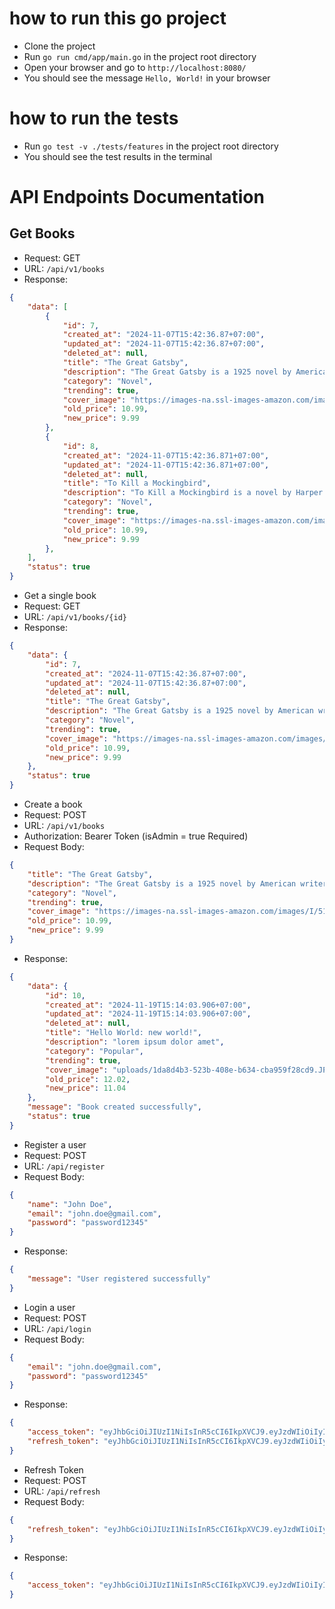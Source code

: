 # how to run this go project
- Clone the project
- Run `go run cmd/app/main.go` in the project root directory
- Open your browser and go to `http://localhost:8080/`
- You should see the message `Hello, World!` in your browser

# how to run the tests
- Run `go test -v ./tests/features` in the project root directory
- You should see the test results in the terminal


# API Endpoints Documentation

## Get Books
- Request: GET
- URL: `/api/v1/books`
- Response: 
```json
{
    "data": [
        {
            "id": 7,
            "created_at": "2024-11-07T15:42:36.87+07:00",
            "updated_at": "2024-11-07T15:42:36.87+07:00",
            "deleted_at": null,
            "title": "The Great Gatsby",
            "description": "The Great Gatsby is a 1925 novel by American writer F. Scott Fitzgerald.",
            "category": "Novel",
            "trending": true,
            "cover_image": "https://images-na.ssl-images-amazon.com/images/I/51Zymoq7UnL._AC_SY400_.jpg",
            "old_price": 10.99,
            "new_price": 9.99
        },
        {
            "id": 8,
            "created_at": "2024-11-07T15:42:36.871+07:00",
            "updated_at": "2024-11-07T15:42:36.871+07:00",
            "deleted_at": null,
            "title": "To Kill a Mockingbird",
            "description": "To Kill a Mockingbird is a novel by Harper Lee published in 1960.",
            "category": "Novel",
            "trending": true,
            "cover_image": "https://images-na.ssl-images-amazon.com/images/I/51Zymoq7UnL._AC_SY400_.jpg",
            "old_price": 10.99,
            "new_price": 9.99
        },
    ],
    "status": true
}
```

- Get a single book
- Request: GET
- URL: `/api/v1/books/{id}`
- Response:
```json
{
    "data": {
        "id": 7,
        "created_at": "2024-11-07T15:42:36.87+07:00",
        "updated_at": "2024-11-07T15:42:36.87+07:00",
        "deleted_at": null,
        "title": "The Great Gatsby",
        "description": "The Great Gatsby is a 1925 novel by American writer F. Scott Fitzgerald.",
        "category": "Novel",
        "trending": true,
        "cover_image": "https://images-na.ssl-images-amazon.com/images/I/51Zymoq7UnL._AC_SY400_.jpg",
        "old_price": 10.99,
        "new_price": 9.99
    },
    "status": true
}
```

- Create a book
- Request: POST
- URL: `/api/v1/books`
- Authorization: Bearer Token (isAdmin = true Required)
- Request Body:
```json
{
    "title": "The Great Gatsby",
    "description": "The Great Gatsby is a 1925 novel by American writer F. Scott Fitzgerald.",
    "category": "Novel",
    "trending": true,
    "cover_image": "https://images-na.ssl-images-amazon.com/images/I/51Zymoq7UnL._AC_SY400_.jpg",
    "old_price": 10.99,
    "new_price": 9.99
}
```
- Response:
```json
{
    "data": {
        "id": 10,
        "created_at": "2024-11-19T15:14:03.906+07:00",
        "updated_at": "2024-11-19T15:14:03.906+07:00",
        "deleted_at": null,
        "title": "Hello World: new world!",
        "description": "lorem ipsum dolor amet",
        "category": "Popular",
        "trending": true,
        "cover_image": "uploads/1da8d4b3-523b-408e-b634-cba959f28cd9.JPEG",
        "old_price": 12.02,
        "new_price": 11.04
    },
    "message": "Book created successfully",
    "status": true
}
```

- Register a user
- Request: POST
- URL: `/api/register`
- Request Body:
```json
{
    "name": "John Doe",
    "email": "john.doe@gmail.com",
    "password": "password12345"
}
```
- Response:
```json
{
    "message": "User registered successfully"
}
```

- Login a user
- Request: POST
- URL: `/api/login`
- Request Body:
```json
{
    "email": "john.doe@gmail.com",
    "password": "password12345"
}
```
- Response:
```json
{
    "access_token": "eyJhbGciOiJIUzI1NiIsInR5cCI6IkpXVCJ9.eyJzdWIiOiIyIiwiZXhwIjoxNzMyMDkwNjE5LCJpYXQiOjE3MzIwMDQyMTksImp0aSI6IjI4NDM4Yjg3LTQxNGQtNGI3OC1hYjMzLTFkYTNjM2Q4MWViZCIsImlzX2FkbWluIjp0cnVlLCJuYW1lIjoiZmVicmlnYXVsIiwiZW1haWwiOiJmZWJyaWFyaWdhdWxAZ21haWwuY29tIiwidXNlcl9pZCI6Mn0.SOvaZvEzNl_PwpYcPnDcArqEw98VzItVtN0Ag6v3PcY",
    "refresh_token": "eyJhbGciOiJIUzI1NiIsInR5cCI6IkpXVCJ9.eyJzdWIiOiIyIiwiZXhwIjoxNzMyMDkwNjE5LCJpYXQiOjE3MzIwMDQyMTksImp0aSI6IjU2MjU0M2RkLWUzODEtNDU1Zi1iNDdmLTk0NTg3NjM0YmJkNCIsImlzX2FkbWluIjp0cnVlLCJuYW1lIjoiZmVicmlnYXVsIiwiZW1haWwiOiJmZWJyaWFyaWdhdWxAZ21haWwuY29tIiwidXNlcl9pZCI6Mn0.20t3pC348mrIe07PWGisGV-3AM1N8AQmbJ9Vz3a0ugo"
}
```

- Refresh Token
- Request: POST
- URL: `/api/refresh`
- Request Body:
```json
{
    "refresh_token": "eyJhbGciOiJIUzI1NiIsInR5cCI6IkpXVCJ9.eyJzdWIiOiIyIiwiZXhwIjoxNzMyMDkwNjE5LCJpYXQiOjE3MzIwMDQyMTksImp0aSI6IjU2MjU0M2RkLWUzODEtNDU1Zi1iNDdmLTk0NTg3NjM0YmJkNCIsImlzX2FkbWluIjp0cnVlLCJuYW1lIjoiZmVicmlnYXVsIiwiZW1haWwiOiJmZWJyaWFyaWdhdWxAZ21haWwuY29tIiwidXNlcl9pZCI6Mn0.20t3pC348mrIe07PWGisGV-3AM1N8AQmbJ9Vz3a0ugo"
}
```
- Response:
```json
{
    "access_token": "eyJhbGciOiJIUzI1NiIsInR5cCI6IkpXVCJ9.eyJzdWIiOiIyIiwiZXhwIjoxNzMyMDA1NTEyLCJpYXQiOjE3MzIwMDQ2MTIsImp0aSI6IjJjMjJmNzk3LWZjOWYtNGFlZC1iNjIzLTIwN2Q3MTM3MzFhMSIsImlzX2FkbWluIjp0cnVlLCJuYW1lIjoiZmVicmlnYXVsIiwiZW1haWwiOiJmZWJyaWFyaWdhdWxAZ21haWwuY29tIiwidXNlcl9pZCI6Mn0.i7V__R7NpLggL9yaUOIpb9UOnrKdKGItIgoOMA0jswU"
}
```
